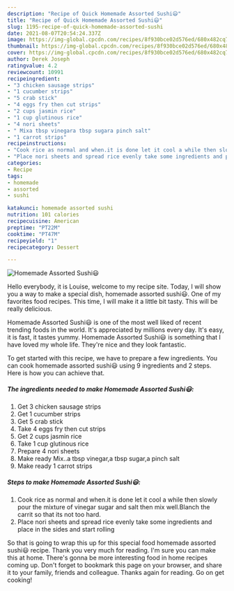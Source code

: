 ```yaml
---
description: "Recipe of Quick Homemade Assorted Sushi😃"
title: "Recipe of Quick Homemade Assorted Sushi😃"
slug: 1195-recipe-of-quick-homemade-assorted-sushi
date: 2021-08-07T20:54:24.337Z
image: https://img-global.cpcdn.com/recipes/8f930bce02d576ed/680x482cq70/homemade-assorted-sushi-recipe-main-photo.jpg
thumbnail: https://img-global.cpcdn.com/recipes/8f930bce02d576ed/680x482cq70/homemade-assorted-sushi-recipe-main-photo.jpg
cover: https://img-global.cpcdn.com/recipes/8f930bce02d576ed/680x482cq70/homemade-assorted-sushi-recipe-main-photo.jpg
author: Derek Joseph
ratingvalue: 4.2
reviewcount: 10991
recipeingredient:
- "3 chicken sausage strips"
- "1 cucumber strips"
- "5 crab stick"
- "4 eggs fry then cut strips"
- "2 cups jasmin rice"
- "1 cup glutinous rice"
- "4 nori sheets"
- " Mixa tbsp vinegara tbsp sugara pinch salt"
- "1 carrot strips"
recipeinstructions:
- "Cook rice as normal and when.it is done let it cool a while then slowly pour the mixture of vinegar sugar and salt then mix well.Blanch the carrit so that its not too hard."
- "Place nori sheets and spread rice evenly take some ingredients and place in the sides and start rolling"
categories:
- Recipe
tags:
- homemade
- assorted
- sushi

katakunci: homemade assorted sushi 
nutrition: 101 calories
recipecuisine: American
preptime: "PT22M"
cooktime: "PT47M"
recipeyield: "1"
recipecategory: Dessert

---
```



![Homemade Assorted Sushi😃](https://img-global.cpcdn.com/recipes/8f930bce02d576ed/680x482cq70/homemade-assorted-sushi-recipe-main-photo.jpg)

Hello everybody, it is Louise, welcome to my recipe site. Today, I will show you a way to make a special dish, homemade assorted sushi😃. One of my favorites food recipes. This time, I will make it a little bit tasty. This will be really delicious.



Homemade Assorted Sushi😃 is one of the most well liked of recent trending foods in the world. It's appreciated by millions every day. It's easy, it is fast, it tastes yummy. Homemade Assorted Sushi😃 is something that I have loved my whole life. They're nice and they look fantastic.


To get started with this recipe, we have to prepare a few ingredients. You can cook homemade assorted sushi😃 using 9 ingredients and 2 steps. Here is how you can achieve that.

<!--inarticleads1-->

##### The ingredients needed to make Homemade Assorted Sushi😃:

1. Get 3 chicken sausage strips
1. Get 1 cucumber strips
1. Get 5 crab stick
1. Take 4 eggs fry then cut strips
1. Get 2 cups jasmin rice
1. Take 1 cup glutinous rice
1. Prepare 4 nori sheets
1. Make ready  Mix..a tbsp vinegar,a tbsp sugar,a pinch salt
1. Make ready 1 carrot strips




<!--inarticleads2-->

##### Steps to make Homemade Assorted Sushi😃:

1. Cook rice as normal and when.it is done let it cool a while then slowly pour the mixture of vinegar sugar and salt then mix well.Blanch the carrit so that its not too hard.
1. Place nori sheets and spread rice evenly take some ingredients and place in the sides and start rolling




So that is going to wrap this up for this special food homemade assorted sushi😃 recipe. Thank you very much for reading. I'm sure you can make this at home. There's gonna be more interesting food in home recipes coming up. Don't forget to bookmark this page on your browser, and share it to your family, friends and colleague. Thanks again for reading. Go on get cooking!
